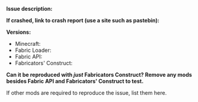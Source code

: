 **Issue description:**

**If crashed, link to crash report (use a site such as pastebin):**

**Versions:**
* Minecraft: 
* Fabric Loader: 
* Fabric API: 
* Fabricators' Construct: 

**Can it be reproduced with *just* Fabricators Construct? Remove any mods besides Fabric API and Fabricators' Construct to test.**

If other mods are required to reproduce the issue, list them here.
